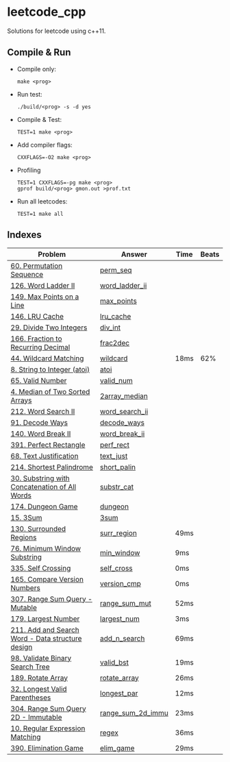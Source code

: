 # leetcode_cpp

Solutions for leetcode using c++11.

## Compile & Run

-   Compile only:

    `make <prog>`

-   Run test:

    `./build/<prog> -s -d yes`

-   Compile & Test:

    `TEST=1 make <prog>`

-   Add compiler flags:

    `CXXFLAGS=-O2 make <prog>`

-   Profiling

    ```
    TEST=1 CXXFLAGS=-pg make <prog>
    gprof build/<prog> gmon.out >prof.txt
    ```

-   Run all leetcodes:

    `TEST=1 make all`

## Indexes

| Problem                                                                                                                        | Answer                                           | Time | Beats |
|--------------------------------------------------------------------------------------------------------------------------------|--------------------------------------------------|------|-------|
| [60. Permutation Sequence](<https://leetcode.com/problems/permutation-sequence/>)                                              | [perm_seq](<src/perm_seq.cpp>)                   |      |       |
| [126. Word Ladder II](<https://leetcode.com/problems/word-ladder-ii/>)                                                         | [word_ladder_ii](<src/word_ladder_ii.cpp>)       |      |       |
| [149. Max Points on a Line](<https://leetcode.com/problems/max-points-on-a-line/>)                                             | [max_points](<src/max_points.cpp>)               |      |       |
| [146. LRU Cache](<https://leetcode.com/problems/lru-cache/>)                                                                   | [lru_cache](<src/lru_cache.cpp>)                 |      |       |
| [29. Divide Two Integers](<https://leetcode.com/problems/divide-two-integers/>)                                                | [div_int](<src/div_int.cpp>)                     |      |       |
| [166. Fraction to Recurring Decimal](<https://leetcode.com/problems/fraction-to-recurring-decimal/>)                           | [frac2dec](<src/frac2dec.cpp>)                   |      |       |
| [44. Wildcard Matching](<https://leetcode.com/problems/wildcard-matching/>)                                                    | [wildcard](<src/wildcard.cpp>)                   | 18ms | 62%   |
| [8. String to Integer (atoi)](<https://leetcode.com/problems/string-to-integer-atoi/>)                                         | [atoi](<src/atoi.cpp>)                           |      |       |
| [65. Valid Number](<https://leetcode.com/problems/valid-number/>)                                                              | [valid_num](<src/valid_num.cpp>)                 |      |       |
| [4. Median of Two Sorted Arrays](<https://leetcode.com/problems/median-of-two-sorted-arrays/>)                                 | [2array_median](<src/2array_median.cpp>)         |      |       |
| [212. Word Search II](<https://leetcode.com/problems/word-search-ii/>)                                                         | [word_search_ii](<src/word_search_ii.cpp>)       |      |       |
| [91. Decode Ways](<https://leetcode.com/problems/decode-ways/>)                                                                | [decode_ways](<src/decode_ways.cpp>)             |      |       |
| [140. Word Break II](<https://leetcode.com/problems/word-break-ii/>)                                                           | [word_break_ii](<src/word_break_ii.cpp>)         |      |       |
| [391. Perfect Rectangle](<https://leetcode.com/problems/perfect-rectangle/>)                                                   | [perf_rect](<src/perf_rect.cpp>)                 |      |       |
| [68. Text Justification](<https://leetcode.com/problems/text-justification/>)                                                  | [text_just](<src/text_just.cpp>)                 |      |       |
| [214. Shortest Palindrome](<https://leetcode.com/problems/shortest-palindrome/>)                                               | [short_palin](<src/short_palin.cpp>)             |      |       |
| [30. Substring with Concatenation of All Words](<https://leetcode.com/problems/substring-with-concatenation-of-all-words/>)    | [substr_cat](<src/substr_cat.cpp>)               |      |       |
| [174. Dungeon Game](<https://leetcode.com/problems/dungeon-game/>)                                                             | [dungeon](<src/dungeon.cpp>)                     |      |       |
| [15. 3Sum](<https://leetcode.com/problems/3sum/>)                                                                              | [3sum](<src/3sum.cpp>)                           |      |       |
| [130. Surrounded Regions](<https://leetcode.com/problems/surrounded-regions/>)                                                 | [surr_region](<src/surr_region.cpp>)             | 49ms |       |
| [76. Minimum Window Substring](<https://leetcode.com/problems/minimum-window-substring/>)                                      | [min_window](<src/min_window.cpp>)               | 9ms  |       |
| [335. Self Crossing](<https://leetcode.com/problems/self-crossing/>)                                                           | [self_cross](<src/self_cross.cpp>)               | 0ms  |       |
| [165. Compare Version Numbers](<https://leetcode.com/problems/compare-version-numbers/>)                                       | [version_cmp](<src/version_cmp.cpp>)             | 0ms  |       |
| [307. Range Sum Query - Mutable](<https://leetcode.com/problems/range-sum-query-mutable/>)                                     | [range_sum_mut](<src/range_sum_mut.cpp>)         | 52ms |       |
| [179. Largest Number](<https://leetcode.com/problems/largest-number/>)                                                         | [largest_num](<src/largest_num.cpp>)             | 3ms  |       |
| [211. Add and Search Word - Data structure design](<https://leetcode.com/problems/add-and-search-word-data-structure-design/>) | [add_n_search](<src/add_n_search.cpp>)           | 69ms |       |
| [98. Validate Binary Search Tree](<https://leetcode.com/problems/validate-binary-search-tree/>)                                | [valid_bst](<src/valid_bst.cpp>)                 | 19ms |       |
| [189. Rotate Array](<https://leetcode.com/problems/rotate-array/>)                                                             | [rotate_array](<src/rotate_array.cpp>)           | 26ms |       |
| [32. Longest Valid Parentheses](<https://leetcode.com/problems/longest-valid-parentheses/>)                                    | [longest_par](<src/longest_par.cpp>)             | 12ms |       |
| [304. Range Sum Query 2D - Immutable](<https://leetcode.com/problems/range-sum-query-2d-immutable/>)                           | [range_sum_2d_immu](<src/range_sum_2d_immu.cpp>) | 23ms |       |
| [10. Regular Expression Matching](<https://leetcode.com/problems/regular-expression-matching/>)                                | [regex](<src/regex.cpp>)                         | 36ms |       |
| [390. Elimination Game](<https://leetcode.com/problems/elimination-game/>)                                                     | [elim_game](<src/elim_game.cpp>)                 | 29ms |       |

